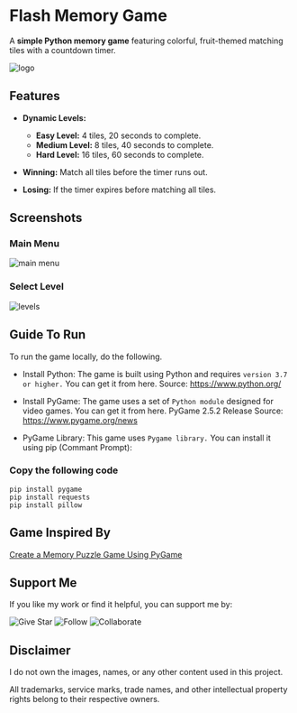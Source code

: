 # Flash Memory Game  
A **simple Python memory game** featuring colorful, fruit-themed matching tiles with a countdown timer.  

![logo](https://github.com/user-attachments/assets/799f8bfe-406c-4ac9-a16c-d9430b037556)  


## Features  

- **Dynamic Levels:**  
  - **Easy Level:** 4 tiles, 20 seconds to complete.  
  - **Medium Level:** 8 tiles, 40 seconds to complete.  
  - **Hard Level:** 16 tiles, 60 seconds to complete.  

- **Winning:** Match all tiles before the timer runs out.  
- **Losing:** If the timer expires before matching all tiles.  


## Screenshots
### Main Menu
![main menu](https://github.com/user-attachments/assets/6721818a-c682-4a77-9df7-9c444725a334)

### Select Level
![levels](https://github.com/user-attachments/assets/95b050bb-22fe-4a14-be39-71f6f1707bee)

## Guide To Run

To run the game locally, do the following.
* Install Python: The game is built using Python and requires `version 3.7 or higher.` You can get it from here.
 Source: https://www.python.org/

* Install PyGame: The game uses a set of `Python module` designed for video games. You can get it from here. PyGame 2.5.2 Release Source:
 https://www.pygame.org/news

* PyGame Library: This game uses `Pygame library.` You can install it using pip (Commant Prompt):

### Copy the following code

```
pip install pygame
pip install requests
pip install pillow
```

## Game Inspired By 
[Create a Memory Puzzle Game Using PyGame](https://www.geeksforgeeks.org/create-a-memory-puzzle-game-using-pygame/)  

## Support Me
If you like my work or find it helpful, you can support me by:

![Give Star](https://img.shields.io/badge/Give%20⭐️-F7DF1E?style=for-the-badge&logo=github&logoColor=black)
![Follow](https://img.shields.io/badge/Follow-1DA1F2?style=for-the-badge&logo=twitter&logoColor=white)
![Collaborate](https://img.shields.io/badge/Collaborate-6CC24A?style=for-the-badge&logo=githubactions&logoColor=white)

## Disclaimer  
I do not own the images, names, or any other content used in this project.  

All trademarks, service marks, trade names, and other intellectual property rights belong to their respective owners.  
